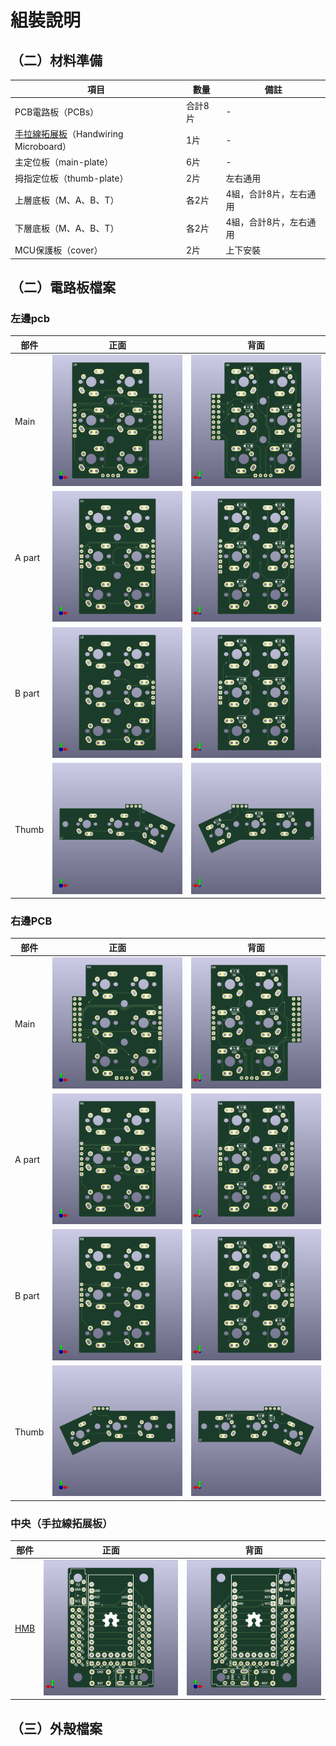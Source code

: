 # 組裝說明


## （二）材料準備

|項目|數量|備註|
| -- | -- | -- |
|PCB電路板（PCBs）|合計8片|-|
|[手拉線拓展板](https://github.com/DreaM117er/Handwiring-Microboard)（Handwiring Microboard）|1片|-|
|主定位板（main-plate）|6片|-|
|拇指定位板（thumb-plate）|2片|左右通用|
|上層底板（M、A、B、T）|各2片|4組，合計8片，左右通用|
|下層底板（M、A、B、T）|各2片|4組，合計8片，左右通用|
|MCU保護板（cover）|2片|上下安裝|

## （二）電路板檔案

### 左邊pcb

|部件|正面|背面|
| -- | -- | -- |
|Main|![](pic/LM-F.png)|![](pic/LM-B.png)|
|A part|![](pic/LA-F.png)|![](pic/LA-B.png)|
|B part|![](pic/LB-F.png)|![](pic/LB-B.png)|
|Thumb|![](pic/LT-F.png)|![](pic/LT-B.png)|

### 右邊PCB

|部件|正面|背面|
| -- | -- | -- |
|Main|![](pic/RM-F.png)|![](pic/RM-B.png)|
|A part|![](pic/RA-F.png)|![](pic/RA-B.png)|
|B part|![](pic/RB-F.png)|![](pic/RB-B.png)|
|Thumb|![](pic/RT-F.png)|![](pic/RT-B.png)|

### 中央（手拉線拓展板）

|部件|正面|背面|
| -- | -- | -- |
|[HMB](https://github.com/DreaM117er/Handwiring-Microboard)|![](pic/FS.png)|![](pic/BS.png)|


## （三）外殼檔案